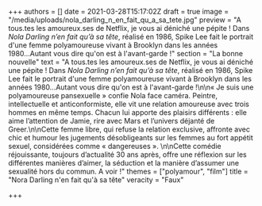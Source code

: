 +++
authors = []
date = 2021-03-28T15:17:02Z
draft = true
image = "/media/uploads/nola_darling_n_en_fait_qu_a_sa_tete.jpg"
preview = "A tous.tes les amoureux.ses de Netflix, je vous ai déniché une pépite ! Dans _Nola Darling n’en fait qu’à sa tête_, réalisé en 1986, Spike Lee fait le portrait d'une femme polyamoureuse vivant à Brooklyn dans les années 1980...Autant vous dire qu'on est à l'avant-garde !"
section = "La bonne nouvelle"
text = "A tous.tes les amoureux.ses de Netflix, je vous ai déniché une pépite ! Dans _Nola Darling n’en fait qu’à sa tête_, réalisé en 1986, Spike Lee fait le portrait d'une femme polyamoureuse vivant à Brooklyn dans les années 1980...Autant vous dire qu'on est à l'avant-garde !\n\n« Je suis une polyamoureuse pansexuelle » confie Nola face caméra. Peintre, intellectuelle et anticonformiste, elle vit une relation amoureuse avec trois hommes en même temps. Chacun lui apporte des plaisirs différents : elle aime l’attention de Jamie, rire avec Mars et l’univers déjanté de Greer.\n\nCette femme libre, qui refuse la relation exclusive, affronte avec chic et humour les jugements désobligeants sur les femmes au fort appétit sexuel, considérées comme « dangereuses ». \n\nCette comédie réjouissante, toujours d’actualité 30 ans après, offre une réflexion sur les différentes manières d’aimer, la séduction et la manière d’assumer une sexualité hors du commun. A voir !"
themes = ["polyamour", "film"]
title = "Nora Darling n'en fait qu'à sa tête"
veracity = "Faux"

+++

